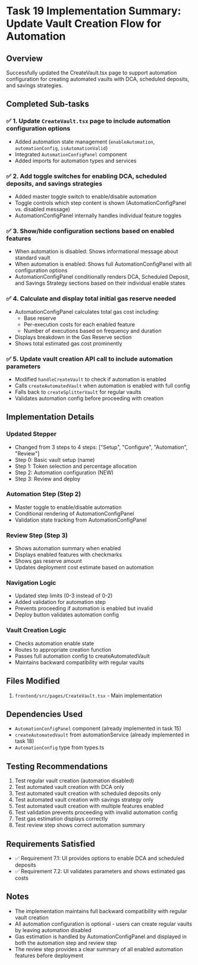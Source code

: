 # Task 19 Implementation Summary: Update Vault Creation Flow for Automation

## Overview

Successfully updated the CreateVault.tsx page to support automation configuration for creating automated vaults with DCA, scheduled deposits, and savings strategies.

## Completed Sub-tasks

### ✅ 1. Update `CreateVault.tsx` page to include automation configuration options

- Added automation state management (`enableAutomation`, `automationConfig`, `isAutomationValid`)
- Integrated `AutomationConfigPanel` component
- Added imports for automation types and services

### ✅ 2. Add toggle switches for enabling DCA, scheduled deposits, and savings strategies

- Added master toggle switch to enable/disable automation
- Toggle controls which step content is shown (AutomationConfigPanel vs. disabled message)
- AutomationConfigPanel internally handles individual feature toggles

### ✅ 3. Show/hide configuration sections based on enabled features

- When automation is disabled: Shows informational message about standard vault
- When automation is enabled: Shows full AutomationConfigPanel with all configuration options
- AutomationConfigPanel conditionally renders DCA, Scheduled Deposit, and Savings Strategy sections based on their individual enable states

### ✅ 4. Calculate and display total initial gas reserve needed

- AutomationConfigPanel calculates total gas cost including:
  - Base reserve
  - Per-execution costs for each enabled feature
  - Number of executions based on frequency and duration
- Displays breakdown in the Gas Reserve section
- Shows total estimated gas cost prominently

### ✅ 5. Update vault creation API call to include automation parameters

- Modified `handleCreateVault` to check if automation is enabled
- Calls `createAutomatedVault` when automation is enabled with full config
- Falls back to `createSplitterVault` for regular vaults
- Validates automation config before proceeding with creation

## Implementation Details

### Updated Stepper

- Changed from 3 steps to 4 steps: ["Setup", "Configure", "Automation", "Review"]
- Step 0: Basic vault setup (name)
- Step 1: Token selection and percentage allocation
- Step 2: Automation configuration (NEW)
- Step 3: Review and deploy

### Automation Step (Step 2)

- Master toggle to enable/disable automation
- Conditional rendering of AutomationConfigPanel
- Validation state tracking from AutomationConfigPanel

### Review Step (Step 3)

- Shows automation summary when enabled
- Displays enabled features with checkmarks
- Shows gas reserve amount
- Updates deployment cost estimate based on automation

### Navigation Logic

- Updated step limits (0-3 instead of 0-2)
- Added validation for automation step
- Prevents proceeding if automation is enabled but invalid
- Deploy button validates automation config

### Vault Creation Logic

- Checks automation enable state
- Routes to appropriate creation function
- Passes full automation config to createAutomatedVault
- Maintains backward compatibility with regular vaults

## Files Modified

1. `frontend/src/pages/CreateVault.tsx` - Main implementation

## Dependencies Used

- `AutomationConfigPanel` component (already implemented in task 15)
- `createAutomatedVault` from automationService (already implemented in task 18)
- `AutomationConfig` type from types.ts

## Testing Recommendations

1. Test regular vault creation (automation disabled)
2. Test automated vault creation with DCA only
3. Test automated vault creation with scheduled deposits only
4. Test automated vault creation with savings strategy only
5. Test automated vault creation with multiple features enabled
6. Test validation prevents proceeding with invalid automation config
7. Test gas estimation displays correctly
8. Test review step shows correct automation summary

## Requirements Satisfied

- ✅ Requirement 7.1: UI provides options to enable DCA and scheduled deposits
- ✅ Requirement 7.2: UI validates parameters and shows estimated gas costs

## Notes

- The implementation maintains full backward compatibility with regular vault creation
- All automation configuration is optional - users can create regular vaults by leaving automation disabled
- Gas estimation is handled by AutomationConfigPanel and displayed in both the automation step and review step
- The review step provides a clear summary of all enabled automation features before deployment
